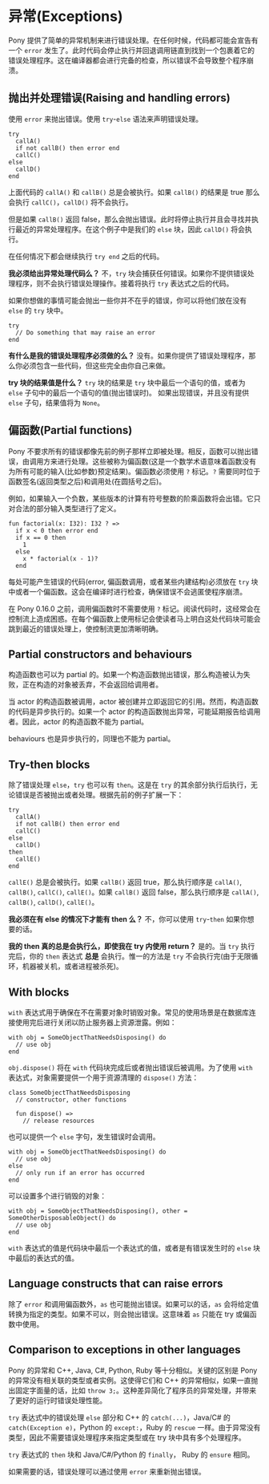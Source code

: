 # 异常(Exceptions)

Pony 提供了简单的异常机制来进行错误处理。在任何时候，代码都可能会宣告有一个 `error` 发生了。此时代码会停止执行并回退调用链直到找到一个包裹着它的错误处理程序。这在编译器都会进行完备的检查，所以错误不会导致整个程序崩溃。

## 抛出并处理错误(Raising and handling errors)

使用 `error` 来抛出错误。使用 `try`-`else` 语法来声明错误处理。

```pony
try
  callA()
  if not callB() then error end
  callC()
else
  callD()
end
```

上面代码的 `callA()` 和 `callB()` 总是会被执行。如果 `callB()` 的结果是 true 那么会执行 `callC()`，`callD()` 将不会执行。

但是如果 `callB()` 返回 false，那么会抛出错误。此时将停止执行并且会寻找并执行最近的异常处理程序。在这个例子中是我们的 `else` 块，因此 `callD()` 将会执行。

在任何情况下都会继续执行 `try end` 之后的代码。

__我必须给出异常处理代码么？__ 不，`try` 块会捕获任何错误。如果你不提供错误处理程序，则不会执行错误处理操作。接着将执行 `try` 表达式之后的代码。

如果你想做的事情可能会抛出一些你并不在乎的错误，你可以将他们放在没有 `else` 的 `try` 块中。

```pony
try
  // Do something that may raise an error
end
```

__有什么是我的错误处理程序必须做的么？__ 没有。如果你提供了错误处理程序，那么你必须包含一些代码，但这些完全由你自己来做。

__try 块的结果值是什么？__ `try` 块的结果是 `try` 块中最后一个语句的值，或者为 `else` 子句中的最后一个语句的值(抛出错误时)。 如果出现错误，并且没有提供 `else` 子句，结果值将为 `None`。

## 偏函数(Partial functions)

Pony 不要求所有的错误都像先前的例子那样立即被处理。相反，函数可以抛出错误，由调用方来进行处理。这些被称为偏函数(这是一个数学术语意味着函数没有为所有可能的输入(比如参数)预定结果)。偏函数必须使用 `?` 标记。`?` 需要同时位于函数签名(返回类型之后)和调用处(在圆括号之后)。

例如，如果输入一个负数，某些版本的计算有符号整数的阶乘函数将会出错。它只对合法的部分输入类型进行了定义。

```pony
fun factorial(x: I32): I32 ? =>
  if x < 0 then error end
  if x == 0 then
    1
  else
    x * factorial(x - 1)?
  end
```

每处可能产生错误的代码(error, 偏函数调用，或者某些内建结构)必须放在 `try` 块中或者一个偏函数。这会在编译时进行检查，确保错误不会逃匿使程序崩溃。

在 Pony 0.16.0 之前，调用偏函数时不需要使用 `?` 标记。阅读代码时，这经常会在控制流上造成困惑。在每个偏函数上使用标记会使读者马上明白这处代码块可能会跳到最近的错误处理上，使控制流更加清晰明确。

## Partial constructors and behaviours

构造函数也可以为 partial 的。如果一个构造函数抛出错误，那么构造被认为失败，正在构造的对象被丢弃，不会返回给调用者。

当 actor 的构造函数被调用，actor 被创建并立即返回它的引用。然而，构造函数的代码是异步执行的。如果一个 actor 的构造函数抛出异常，可能延期报告给调用者。因此，actor 的构造函数不能为 partial。

behaviours 也是异步执行的，同理也不能为 partial。

## Try-then blocks

除了错误处理 `else`，`try` 也可以有 `then`。这是在 `try` 的其余部分执行后执行，无论错误是否被抛出或者处理。根据先前的例子扩展一下：

```pony
try
  callA()
  if not callB() then error end
  callC()
else
  callD()
then
  callE()
end
```

`callE()` 总是会被执行。如果 `callB()` 返回 true，那么执行顺序是 `callA()`, `callB()`, `callC()`, `callE()`。如果 `callB()` 返回 false，那么执行顺序是 `callA()`, `callB()`, `callD()`, `callE()`。

__我必须在有 else 的情况下才能有 then 么？__ 不，你可以使用 `try`-`then` 如果你想要的话。

__我的 then 真的总是会执行么，即使我在 try 内使用 return？__ 是的。当 `try` 执行完后，你的 `then` 表达式 __总是__ 会执行。惟一的方法是 `try` 不会执行完(由于无限循环，机器被关机，或者进程被杀死)。

## With blocks

`with` 表达式用于确保在不在需要对象时销毁对象。常见的使用场景是在数据库连接使用完后进行关闭以防止服务器上资源泄露。例如：

```pony
with obj = SomeObjectThatNeedsDisposing() do
  // use obj
end
```

`obj.dispose()` 将在 `with` 代码块完成后或者抛出错误后被调用。为了使用 `with` 表达式，对象需要提供一个用于资源清理的 `dispose()` 方法：

```pony
class SomeObjectThatNeedsDisposing
  // constructor, other functions

  fun dispose() =>
    // release resources
```

也可以提供一个 `else` 字句，发生错误时会调用。

```pony
with obj = SomeObjectThatNeedsDisposing() do
  // use obj
else
  // only run if an error has occurred
end
```

可以设置多个进行销毁的对象：

```pony
with obj = SomeObjectThatNeedsDisposing(), other = SomeOtherDisposableObject() do
  // use obj
end
```

`with` 表达式的值是代码块中最后一个表达式的值，或者是有错误发生时的 `else` 块中最后的表达式的值。

## Language constructs that can raise errors

除了 `error` 和调用偏函数外，`as` 也可能抛出错误。如果可以的话，`as` 会将给定值转换为指定的类型。如果不可以，则会抛出错误。这意味着 `as` 只能在 try 或偏函数中使用。

## Comparison to exceptions in other languages

Pony 的异常和 C++, Java, C#, Python, Ruby 等十分相似。关键的区别是 Pony 的异常没有相关联的类型或者实例。这使得它们和 C++ 的异常相似，如果一直抛出固定字面量的话，比如 `throw 3;`。这种差异简化了程序员的异常处理，并带来了更好的运行时错误处理性能。

`try` 表达式中的错误处理 `else` 部分和 C++ 的 `catch(...)`，Java/C# 的 `catch(Exception e)`，Python 的 `except:`，Ruby 的 `rescue` 一样。由于异常没有类型，因此不需要错误处理程序来指定类型或在 try 块中具有多个处理程序。

`try` 表达式的 `then` 块和 Java/C#/Python 的 `finally`， Ruby 的 `ensure` 相同。

如果需要的话，错误处理可以通过使用 `error` 来重新抛出错误。
